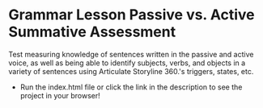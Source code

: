 # Grammar Lesson Passive vs. Active Summative Assessment
 Test measuring knowledge of sentences written in the passive and active voice, as well as being able to identify subjects, verbs, and objects in a variety of sentences using Articulate Storyline 360.'s triggers, states, etc.
- Run the index.html file or click the link in the description to see the project in your browser!
